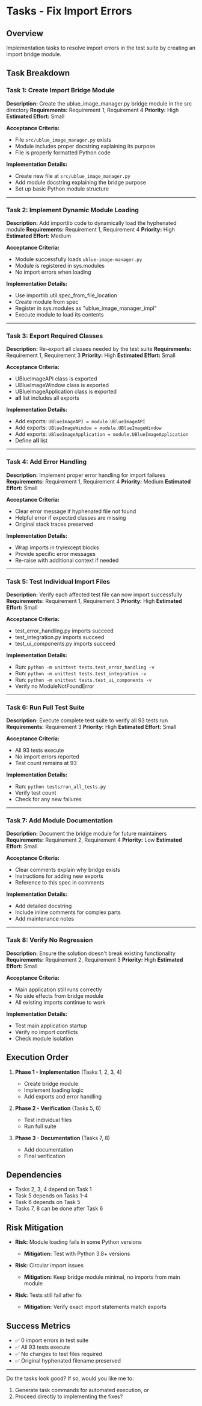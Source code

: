 # Tasks - Fix Import Errors

## Overview
Implementation tasks to resolve import errors in the test suite by creating an import bridge module.

## Task Breakdown

### Task 1: Create Import Bridge Module
**Description:** Create the ublue_image_manager.py bridge module in the src directory
**Requirements:** Requirement 1, Requirement 4
**Priority:** High
**Estimated Effort:** Small

**Acceptance Criteria:**
- File `src/ublue_image_manager.py` exists
- Module includes proper docstring explaining its purpose
- File is properly formatted Python code

**Implementation Details:**
- Create new file at `src/ublue_image_manager.py`
- Add module docstring explaining the bridge purpose
- Set up basic Python module structure

---

### Task 2: Implement Dynamic Module Loading
**Description:** Add importlib code to dynamically load the hyphenated module
**Requirements:** Requirement 1, Requirement 4
**Priority:** High
**Estimated Effort:** Medium

**Acceptance Criteria:**
- Module successfully loads `ublue-image-manager.py`
- Module is registered in sys.modules
- No import errors when loading

**Implementation Details:**
- Use importlib.util.spec_from_file_location
- Create module from spec
- Register in sys.modules as "ublue_image_manager_impl"
- Execute module to load its contents

---

### Task 3: Export Required Classes
**Description:** Re-export all classes needed by the test suite
**Requirements:** Requirement 1, Requirement 3
**Priority:** High
**Estimated Effort:** Small

**Acceptance Criteria:**
- UBlueImageAPI class is exported
- UBlueImageWindow class is exported
- UBlueImageApplication class is exported
- __all__ list includes all exports

**Implementation Details:**
- Add exports: `UBlueImageAPI = module.UBlueImageAPI`
- Add exports: `UBlueImageWindow = module.UBlueImageWindow`
- Add exports: `UBlueImageApplication = module.UBlueImageApplication`
- Define __all__ list

---

### Task 4: Add Error Handling
**Description:** Implement proper error handling for import failures
**Requirements:** Requirement 1, Requirement 4
**Priority:** Medium
**Estimated Effort:** Small

**Acceptance Criteria:**
- Clear error message if hyphenated file not found
- Helpful error if expected classes are missing
- Original stack traces preserved

**Implementation Details:**
- Wrap imports in try/except blocks
- Provide specific error messages
- Re-raise with additional context if needed

---

### Task 5: Test Individual Import Files
**Description:** Verify each affected test file can now import successfully
**Requirements:** Requirement 1, Requirement 3
**Priority:** High
**Estimated Effort:** Small

**Acceptance Criteria:**
- test_error_handling.py imports succeed
- test_integration.py imports succeed
- test_ui_components.py imports succeed

**Implementation Details:**
- Run: `python -m unittest tests.test_error_handling -v`
- Run: `python -m unittest tests.test_integration -v`
- Run: `python -m unittest tests.test_ui_components -v`
- Verify no ModuleNotFoundError

---

### Task 6: Run Full Test Suite
**Description:** Execute complete test suite to verify all 93 tests run
**Requirements:** Requirement 3
**Priority:** High
**Estimated Effort:** Small

**Acceptance Criteria:**
- All 93 tests execute
- No import errors reported
- Test count remains at 93

**Implementation Details:**
- Run: `python tests/run_all_tests.py`
- Verify test count
- Check for any new failures

---

### Task 7: Add Module Documentation
**Description:** Document the bridge module for future maintainers
**Requirements:** Requirement 2, Requirement 4
**Priority:** Low
**Estimated Effort:** Small

**Acceptance Criteria:**
- Clear comments explain why bridge exists
- Instructions for adding new exports
- Reference to this spec in comments

**Implementation Details:**
- Add detailed docstring
- Include inline comments for complex parts
- Add maintenance notes

---

### Task 8: Verify No Regression
**Description:** Ensure the solution doesn't break existing functionality
**Requirements:** Requirement 2, Requirement 3
**Priority:** High
**Estimated Effort:** Small

**Acceptance Criteria:**
- Main application still runs correctly
- No side effects from bridge module
- All existing imports continue to work

**Implementation Details:**
- Test main application startup
- Verify no import conflicts
- Check module isolation

## Execution Order

1. **Phase 1 - Implementation** (Tasks 1, 2, 3, 4)
   - Create bridge module
   - Implement loading logic
   - Add exports and error handling

2. **Phase 2 - Verification** (Tasks 5, 6)
   - Test individual files
   - Run full suite

3. **Phase 3 - Documentation** (Tasks 7, 8)
   - Add documentation
   - Final verification

## Dependencies

- Tasks 2, 3, 4 depend on Task 1
- Task 5 depends on Tasks 1-4
- Task 6 depends on Task 5
- Tasks 7, 8 can be done after Task 6

## Risk Mitigation

- **Risk:** Module loading fails in some Python versions
  - **Mitigation:** Test with Python 3.8+ versions

- **Risk:** Circular import issues
  - **Mitigation:** Keep bridge module minimal, no imports from main module

- **Risk:** Tests still fail after fix
  - **Mitigation:** Verify exact import statements match exports

## Success Metrics

- ✅ 0 import errors in test suite
- ✅ All 93 tests execute
- ✅ No changes to test files required
- ✅ Original hyphenated filename preserved

---

Do the tasks look good? If so, would you like me to:
1. Generate task commands for automated execution, or
2. Proceed directly to implementing the fixes?